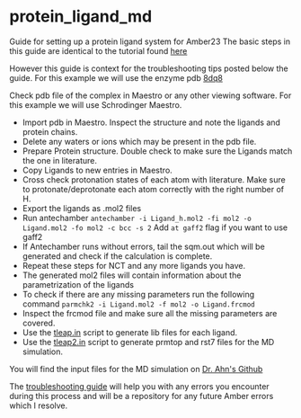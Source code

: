 # protein_ligand_md
Guide for setting up a protein ligand system for Amber23
The basic steps in this guide are identical to the tutorial found [here](https://ambermd.org/tutorials/basic/tutorial4b/index.php)

However this guide is context for the troubleshooting tips posted below the guide.
For this example we will use the enzyme pdb [8dq8](https://www.rcsb.org/structure/8dq8)

Check pdb file of the complex in Maestro or any other viewing software. For this example we will use Schrodinger Maestro.
- Import pdb in Maestro. Inspect the structure and note the ligands and protein chains.
- Delete any waters or ions which may be present in the pdb file.
- Prepare Protein structure. Double check to make sure the Ligands match the one in literature.
- Copy Ligands to new entries in Maestro.
- Cross check protonation states of each atom with literature. Make sure to protonate/deprotonate each atom correctly with the right number of H.
- Export the ligands as .mol2 files
- Run antechamber 
   ```antechamber -i Ligand_h.mol2 -fi mol2 -o Ligand.mol2 -fo mol2 -c bcc -s 2```
  Add `at gaff2` flag if you want to use gaff2 
- If Antechamber runs without errors, tail the sqm.out which will be generated and check if the calculation is complete.
- Repeat these steps for NCT and any more ligands you have.
- The generated mol2 files will contain information about the parametrization of the ligands
- To check if there are any missing parameters run the following command
   ```parmchk2 -i Ligand.mol2 -f mol2 -o Ligand.frcmod```
- Inspect the frcmod file and make sure all the missing parameters are covered.
- Use the [tleap.in](tleap.in) script to generate lib files for each ligand.
- Use the [tleap2.in](tleap2.in) script to generate prmtop and rst7 files for the MD simulation.

You will find the input files for the MD simulation on [Dr. Ahn's Github](https://github.com/shirleyahn/amber_scripts/tree/main)

The [troubleshooting guide](Troubleshooting) will help you with any errors you encounter during this process and will be a repository for any future Amber errors which I resolve.

